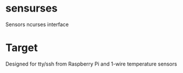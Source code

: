 # sensurses
Sensors ncurses interface

# Target
Designed for tty/ssh from Raspberry Pi and 1-wire temperature sensors
